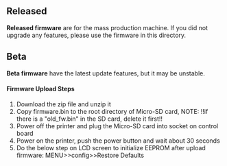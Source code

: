 ## Released
**Released firmware** are for the mass production machine. If you did not upgrade any features, please use the firmware in this directory.  

 
## Beta
**Beta firmware** have the latest update features, but it may be unstable.


#### Firmware Upload Steps  
1. Download the zip file and unzip it
2. Copy firmware.bin to the root directory of Micro-SD card, 
NOTE: !!if there is a "old_fw.bin" in the SD card, delete it first!!
3. Power off the printer and plug the Micro-SD card into socket on control board
4. Power on the printer, push the power button and wait about 30 seconds
5. Do the below step on LCD screen to initialize EEPROM after upload firmware:
MENU>>config>>Restore Defaults


